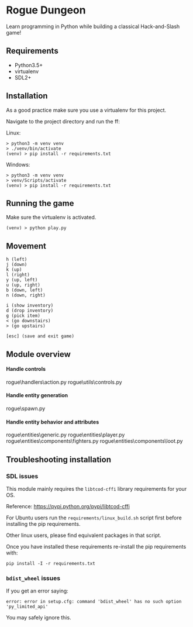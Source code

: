 Rogue Dungeon
=============

Learn programming in Python while building a classical Hack-and-Slash game!

## Requirements

- Python3.5+
- virtualenv
- SDL2+

## Installation

As a good practice make sure you use a virtualenv for this project.

Navigate to the project directory and run the ff:

Linux:

```
> python3 -m venv venv
> ./venv/bin/activate
(venv) > pip install -r requirements.txt
```

Windows:

```
> python3 -m venv venv
> venv/Scripts/activate
(venv) > pip install -r requirements.txt
```


## Running the game

Make sure the virtualenv is activated.

```
(venv) > python play.py
```

## Movement

```
h (left)
j (down)
k (up)
l (right)
y (up, left)
u (up, right)
b (down, left)
n (down, right)

i (show inventory)
d (drop inventory)
g (pick item)
< (go downstairs)
> (go upstairs)

[esc] (save and exit game)
```


## Module overview

#### Handle controls
rogue\handlers\action.py
rogue\utils\controls.py

#### Handle entity generation
rogue\spawn.py

#### Handle entity behavior and attributes
rogue\entities\generic.py
rogue\entities\player.py
rogue\entities\components\fighters.py
rogue\entities\components\loot.py

## Troubleshooting installation

### SDL issues

This module mainly requires the `libtcod-cffi` library requirements for your
OS.

Reference: https://pypi.python.org/pypi/libtcod-cffi

For Ubuntu users run the `requirements/linux_build.sh` script first before
installing the pip requirements.

Other linux users, please find equivalent packages in that script.

Once you have installed these requirements re-install the pip requirements
with:

```
pip install -I -r requirements.txt
```

### `bdist_wheel` issues

If you get an error saying:

```
error: error in setup.cfg: command 'bdist_wheel' has no such option 'py_limited_api'
```

You may safely ignore this.


